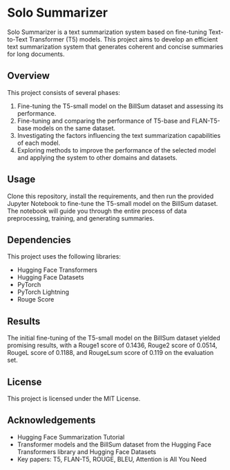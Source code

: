 # Solo Summarizer

Solo Summarizer is a text summarization system based on fine-tuning Text-to-Text Transformer (T5) models. This project aims to develop an efficient text summarization system that generates coherent and concise summaries for long documents.

## Overview

This project consists of several phases:
1. Fine-tuning the T5-small model on the BillSum dataset and assessing its performance.
2. Fine-tuning and comparing the performance of T5-base and FLAN-T5-base models on the same dataset.
3. Investigating the factors influencing the text summarization capabilities of each model.
4. Exploring methods to improve the performance of the selected model and applying the system to other domains and datasets.

## Usage

Clone this repository, install the requirements, and then run the provided Jupyter Notebook to fine-tune the T5-small model on the BillSum dataset. The notebook will guide you through the entire process of data preprocessing, training, and generating summaries.

## Dependencies

This project uses the following libraries:
- Hugging Face Transformers
- Hugging Face Datasets
- PyTorch
- PyTorch Lightning
- Rouge Score

## Results

The initial fine-tuning of the T5-small model on the BillSum dataset yielded promising results, with a Rouge1 score of 0.1436, Rouge2 score of 0.0514, RougeL score of 0.1188, and RougeLsum score of 0.119 on the evaluation set.

## License

This project is licensed under the MIT License.

## Acknowledgements

- Hugging Face Summarization Tutorial
- Transformer models and the BillSum dataset from the Hugging Face Transformers library and Hugging Face Datasets
- Key papers: T5, FLAN-T5, ROUGE, BLEU, Attention is All You Need